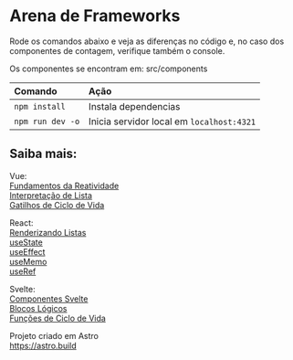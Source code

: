 # Arena de Frameworks

Rode os comandos abaixo e veja as diferenças no código e, no caso dos componentes de contagem, verifique também o console.

Os componentes se encontram em: src/components

| Comando                   | Ação                                             |
| :------------------------ | :----------------------------------------------- |
| `npm install`             | Instala dependencias                             |
| `npm run dev -o`          | Inicia servidor local em `localhost:4321`        |

## Saiba mais:

Vue:  
[Fundamentos da Reatividade](https://pt.vuejs.org/guide/essentials/reactivity-fundamentals)  
[Interpretação de Lista](https://pt.vuejs.org/guide/essentials/list.html)  
[Gatilhos de Ciclo de Vida](https://pt.vuejs.org/guide/essentials/lifecycle.html)

React:  
[Renderizando Listas](https://pt-br.react.dev/learn/rendering-lists)  
[useState](https://pt-br.react.dev/reference/react/useState)  
[useEffect](https://pt-br.react.dev/reference/react/useEffect)  
[useMemo](https://pt-br.react.dev/reference/react/useMemo)  
[useRef](https://pt-br.react.dev/reference/react/useRef)

Svelte:  
[Componentes Svelte](https://svelte.dev/docs/svelte-components)  
[Blocos Lógicos](https://svelte.dev/docs/logic-blocks)  
[Funções de Ciclo de Vida](https://svelte.dev/docs/svelte)  

Projeto criado em Astro  
https://astro.build
